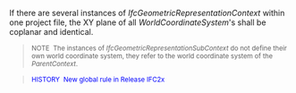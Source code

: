 ﻿If there are several instances of _IfcGeometricRepresentationContext_ within one project file, the XY plane of all _WorldCoordinateSystem_'s shall be coplanar and identical.

> <small>NOTE  The instances of
<i>IfcGeometricRepresentationSubContext</i> do not define their
own world coordinate system, they refer to the world coordinate
system of the <i>ParentContext</i>.</small>

> <small><font color="#0000FF">HISTORY  New global rule
in Release IFC2x</font></small>